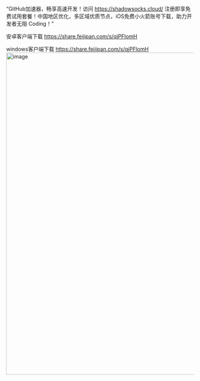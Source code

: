 “GitHub加速器，畅享高速开发！访问 https://shadowsocks.cloud/
注册即享免费试用套餐！中国地区优化，多区域优质节点，iOS免费小火箭账号下载，助力开发者无阻 Coding！”

安卓客户端下载 https://share.feijipan.com/s/qjPFlomH

windows客户端下载 https://share.feijipan.com/s/qjPFlomH
<img width="1727" height="863" alt="image" src="https://github.com/user-attachments/assets/2a259924-713c-4c8b-b92f-ab203fcfa054" />
